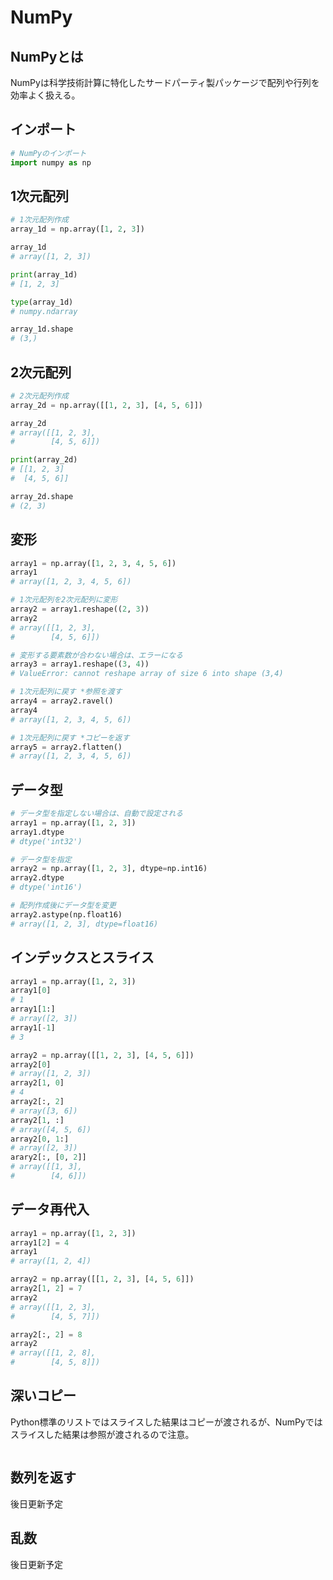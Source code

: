 # NumPy

## NumPyとは
NumPyは科学技術計算に特化したサードパーティ製パッケージで配列や行列を効率よく扱える。

## インポート
```Python
# NumPyのインポート
import numpy as np
```

## 1次元配列
```Python
# 1次元配列作成
array_1d = np.array([1, 2, 3])

array_1d
# array([1, 2, 3])

print(array_1d)
# [1, 2, 3]

type(array_1d)
# numpy.ndarray

array_1d.shape
# (3,)
```

## 2次元配列
```Python
# 2次元配列作成
array_2d = np.array([[1, 2, 3], [4, 5, 6]])

array_2d
# array([[1, 2, 3],
#        [4, 5, 6]])

print(array_2d)
# [[1, 2, 3]
#  [4, 5, 6]]

array_2d.shape
# (2, 3)
```

## 変形
``` Python
array1 = np.array([1, 2, 3, 4, 5, 6])
array1
# array([1, 2, 3, 4, 5, 6])

# 1次元配列を2次元配列に変形
array2 = array1.reshape((2, 3))
array2
# array([[1, 2, 3],
#        [4, 5, 6]])

# 変形する要素数が合わない場合は、エラーになる
array3 = array1.reshape((3, 4))
# ValueError: cannot reshape array of size 6 into shape (3,4)

# 1次元配列に戻す *参照を渡す
array4 = array2.ravel()
array4
# array([1, 2, 3, 4, 5, 6])

# 1次元配列に戻す *コピーを返す
array5 = array2.flatten()
# array([1, 2, 3, 4, 5, 6])
```

## データ型
``` Python
# データ型を指定しない場合は、自動で設定される
array1 = np.array([1, 2, 3])
array1.dtype
# dtype('int32')

# データ型を指定
array2 = np.array([1, 2, 3], dtype=np.int16)
array2.dtype
# dtype('int16')

# 配列作成後にデータ型を変更
array2.astype(np.float16)
# array([1, 2, 3], dtype=float16)
```

## インデックスとスライス
``` Python
array1 = np.array([1, 2, 3])
array1[0]
# 1
array1[1:]
# array([2, 3])
array1[-1]
# 3

array2 = np.array([[1, 2, 3], [4, 5, 6]])
array2[0]
# array([1, 2, 3])
array2[1, 0]
# 4
array2[:, 2]
# array([3, 6])
array2[1, :]
# array([4, 5, 6])
array2[0, 1:]
# array([2, 3])
arary2[:, [0, 2]]
# array([[1, 3],
#        [4, 6]])
```

## データ再代入
``` Python
array1 = np.array([1, 2, 3])
array1[2] = 4
array1
# array([1, 2, 4])

array2 = np.array([[1, 2, 3], [4, 5, 6]])
array2[1, 2] = 7
array2
# array([[1, 2, 3],
#        [4, 5, 7]])

array2[:, 2] = 8
array2
# array([[1, 2, 8],
#        [4, 5, 8]])
```

## 深いコピー
Python標準のリストではスライスした結果はコピーが渡されるが、NumPyではスライスした結果は参照が渡されるので注意。
``` Python

```

## 数列を返す
後日更新予定

## 乱数
後日更新予定
